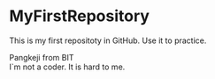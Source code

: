 # MyFirstRepository
This is my first repositoty in GitHub. Use it to practice.

Pangkeji from BIT   
I`m not a coder. It is hard to me.
